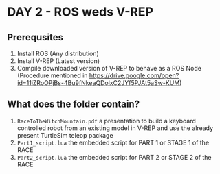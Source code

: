 # DAY 2 - ROS weds V-REP

## Prerequsites
1. Install ROS (Any distribution)
2. Install V-REP (Latest version)
3. Compile downloaded version of V-REP to behave as a ROS Node (Procedure mentioned in https://drive.google.com/open?id=11iZRoOPjBs-4Bu9fNkeaQDolxC2JYf5PJAt5aSw-KUM)

## What does the folder contain?
1. `RaceToTheWitchMountain.pdf` a presentation to build a keyboard controlled robot from an existing model in V-REP and use  the already present TurtleSim teleop package
2. `Part1_script.lua` the embedded script for PART 1 or STAGE 1 of the RACE
3. `Part2_script.lua` the embedded script for PART 2 or STAGE 2 of the RACE